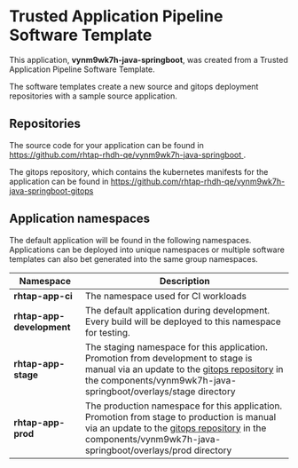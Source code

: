 # Trusted Application Pipeline Software Template

This application, **vynm9wk7h-java-springboot**, was created from a Trusted Application Pipeline Software Template.

The software templates create a new source and gitops deployment repositories with a sample source application. 

## Repositories

The source code for your application can be found in [https://github.com/rhtap-rhdh-qe/vynm9wk7h-java-springboot ](https://github.com/rhtap-rhdh-qe/vynm9wk7h-java-springboot ).
 
The gitops repository, which contains the kubernetes manifests for the application can be found in 
[https://github.com/rhtap-rhdh-qe/vynm9wk7h-java-springboot-gitops ](https://github.com/rhtap-rhdh-qe/vynm9wk7h-java-springboot-gitops ) 

## Application namespaces 

The default application will be found in the following namespaces. Applications can be deployed into unique namespaces or multiple software templates can also bet generated into the same group namespaces.  

|  Namespace   |  Description   |  
| -------- | -------- |
| **rhtap-app-ci** | The namespace used for CI workloads |
| **rhtap-app-development** | The default application during development. Every build will be deployed to this namespace for testing. |
| **rhtap-app-stage** | The staging namespace for this application. Promotion from development to stage is manual via an update to the [gitops repository](https://github.com/rhtap-rhdh-qe/vynm9wk7h-java-springboot-gitops ) in the components/vynm9wk7h-java-springboot/overlays/stage directory |
| **rhtap-app-prod** | The production namespace for this application. Promotion from stage to production is manual via an update to the [gitops repository](https://github.com/rhtap-rhdh-qe/vynm9wk7h-java-springboot-gitops ) in the components/vynm9wk7h-java-springboot/overlays/prod directory |
